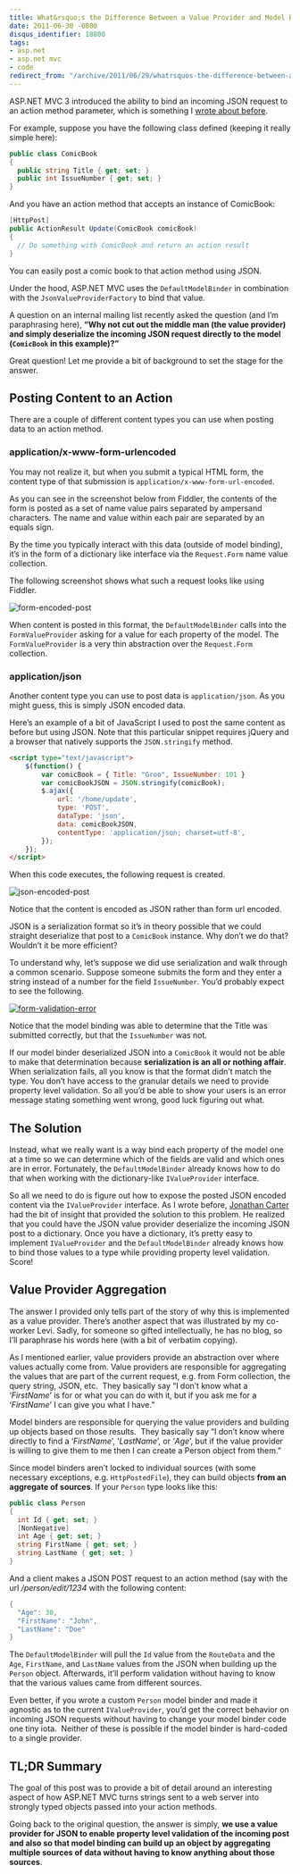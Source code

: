 ```yaml
---
title: What&rsquo;s the Difference Between a Value Provider and Model Binder?
date: 2011-06-30 -0800
disqus_identifier: 18800
tags:
- asp.net
- asp.net mvc
- code
redirect_from: "/archive/2011/06/29/whatrsquos-the-difference-between-a-value-provider-and-model-binder.aspx/"
---
```


ASP.NET MVC 3 introduced the ability to bind an incoming JSON request to an action method parameter, which is something I [wrote about
before](https://haacked.com/archive/2010/04/15/sending-json-to-an-asp-net-mvc-action-method-argument.aspx "Sending JSON to an action method").

For example, suppose you have the following class defined (keeping it really simple here):

```csharp
public class ComicBook
{
  public string Title { get; set; }
  public int IssueNumber { get; set; }
}
```

And you have an action method that accepts an instance of ComicBook:

```csharp
[HttpPost]
public ActionResult Update(ComicBook comicBook)
{
  // Do something with ComicBook and return an action result
}
```

You can easily post a comic book to that action method using JSON.

Under the hood, ASP.NET MVC uses the `DefaultModelBinder` in combination with the `JsonValueProviderFactory` to bind that value.

A question on an internal mailing list recently asked the question (and I’m paraphrasing here), **“Why not cut out the middle man (the value provider) and simply deserialize the incoming JSON request directly to the model (`ComicBook` in this example)?”**

Great question! Let me provide a bit of background to set the stage for the answer.

Posting Content to an Action
----------------------------

There are a couple of different content types you can use when posting data to an action method.

### application/x-www-form-urlencoded

You may not realize it, but when you submit a typical HTML form, the content type of that submission is `application/x-www-form-url-encoded`.

As you can see in the screenshot below from Fiddler, the contents of the form is posted as a set of name value pairs separated by ampersand characters. The name and value within each pair are separated by an
equals sign.

By the time you typically interact with this data (outside of model binding), it’s in the form of a dictionary like interface via the
`Request.Form` name value collection.

The following screenshot shows what such a request looks like using Fiddler.

![form-encoded-post](https://haacked.com/images/haacked_com/WindowsLiveWriter/Why-Isnt-The-JsonValueProviderFactory_EADC/form-encoded-post_3.png "form-encoded-post")

When content is posted in this format, the `DefaultModelBinder` calls into the `FormValueProvider` asking for a value for each property of the model. The `FormValueProvider` is a very thin abstraction over the
`Request.Form` collection.

### application/json

Another content type you can use to post data is `application/json`. As you might guess, this is simply JSON encoded data.

Here’s an example of a bit of JavaScript I used to post the same content as before but using JSON. Note that this particular snippet requires jQuery and a browser that natively supports the `JSON.stringify` method.

```html
<script type="text/javascript">
    $(function() {
        var comicBook = { Title: "Groo", IssueNumber: 101 }
        var comicBookJSON = JSON.stringify(comicBook);
        $.ajax({
            url: '/home/update',
            type: 'POST',
            dataType: 'json',
            data: comicBookJSON,
            contentType: 'application/json; charset=utf-8',
        });
    });
</script>
```

When this code executes, the following request is created.

![json-encoded-post](https://haacked.com/images/haacked_com/WindowsLiveWriter/Why-Isnt-The-JsonValueProviderFactory_EADC/json-encoded-post_3.png "json-encoded-post")

Notice that the content is encoded as JSON rather than form url encoded.

JSON is a serialization format so it’s in theory possible that we could straight deserialize that post to a `ComicBook` instance. Why don’t we do that? Wouldn’t it be more efficient?

To understand why, let’s suppose we did use serialization and walk through a common scenario. Suppose someone submits the form and they enter a string instead of a number for the field `IssueNumber`. You’d
probably expect to see the following.

[![form-validation-error](https://haacked.com/images/haacked_com/WindowsLiveWriter/Why-Isnt-The-JsonValueProviderFactory_EADC/form-validation-error_thumb.png "form-validation-error")](https://haacked.com/images/haacked_com/WindowsLiveWriter/Why-Isnt-The-JsonValueProviderFactory_EADC/form-validation-error_2.png)

Notice that the model binding was able to determine that the Title was submitted correctly, but that the `IssueNumber` was not.

If our model binder deserialized JSON into a `ComicBook` it would not be able to make that determination because **serialization is an all or nothing affair**. When serialization fails, all you know is that the format didn’t match the type. You don’t have access to the granular details we need to provide property level validation. So all you’d be
able to show your users is an error message stating something went wrong, good luck figuring out what.

The Solution
------------

Instead, what we really want is a way bind each property of the model one at a time so we can determine which of the fields are valid and which ones are in error. Fortunately, the `DefaultModelBinder` already knows how to do that when working with the dictionary-like
`IValueProvider` interface.

So all we need to do is figure out how to expose the posted JSON encoded content via the `IValueProvider` interface. As I wrote before, [Jonathan Carter](http://lostintangent.com/ "Jonathan Carter's Blog") had the bit of insight that provided the solution to this problem. He realized that you could have the JSON value provider deserialize the incoming JSON post to a dictionary. Once you have a dictionary, it’s pretty easy to implement `IValueProvider` and the `DefaultModelBinder` already knows how to bind those values to a type while providing property level validation. Score!

Value Provider Aggregation
--------------------------

The answer I provided only tells part of the story of why this is implemented as a value provider. There’s another aspect that was
illustrated by my co-worker Levi. Sadly, for someone so gifted intellectually, he has no blog, so I’ll paraphrase his words here (with
a bit of verbatim copying).

As I mentioned earlier, value providers provide an abstraction over where values actually come from. Value providers are responsible for aggregating the values that are part of the current request, e.g. from Form collection, the query string, JSON, etc.  They basically say “I don’t know what a ‘*FirstName*’ is for or what you can do with it, but if you ask me for a ‘*FirstName*’ I can give you what I have.”

Model binders are responsible for querying the value providers and building up objects based on those results.  They basically say “I don’t know where directly to find a ‘*FirstName*’, ‘*LastName*’, or ‘*Age*’, but if the value provider is willing to give them to me then I can create a Person object from them.”

Since model binders aren’t locked to individual sources (with some necessary exceptions, e.g. `HttpPostedFile`), they can build objects **from an aggregate of sources**. If your `Person` type looks like this:

```csharp
public class Person
{
  int Id { get; set; }
  [NonNegative]
  int Age { get; set; }
  string FirstName { get; set; }
  string LastName { get; set; }
}
```

And a client makes a JSON POST request to an action method (say with the url */person/edit/1234* with the following content:

```csharp
{ 
  "Age": 30, 
  "FirstName": "John", 
  "LastName": "Doe" 
} 
```

The `DefaultModelBinder` will pull the `Id` value from the `RouteData` and the `Age`, `FirstName`, and `LastName` values from the JSON when building up the `Person` object. Afterwards, it’ll perform validation without having to know that the various values came from different sources.

Even better, if you wrote a custom `Person` model binder and made it agnostic as to the current `IValueProvider`, you’d get the correct behavior on incoming JSON requests without having to change your model binder code one tiny iota.  Neither of these is possible if the model binder is hard-coded to a single provider.

TL;DR Summary
-------------

The goal of this post was to provide a bit of detail around an interesting aspect of how ASP.NET MVC turns strings sent to a web server into strongly typed objects passed into your action methods.

Going back to the original question, the answer is simply, **we use a value provider for JSON to enable property level validation of the incoming post and also so that model binding can build up an object by aggregating multiple sources of data without having to know anything about those sources**.

